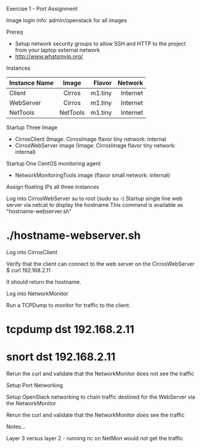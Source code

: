 
Exercise 1 - Port Assignment

Image login info:
  admin/openstack for all images

Prereq
  * Setup network security groups to allow SSH and HTTP to the project from your laptop external network
  * http://www.whatsmyip.org/
  

Instances

| Instance Name | Image         | Flavor  | Network  |
| ------------- |:-------------:| -------:|---------:|
| Client        | Cirros        | m1.tiny | Internet |
| WebServer     | Cirros        | m1.tiny | Internet |
| NetTools      | NetTools      | m1.tiny | Internet |

Startup Three Image

* CirrosClient (Image: CirrosImage flavor tiny network: internal
* CirrosWebServer image (Image: CirrosImage flavor tiny network: internal)

Startup One CentOS monitoring agent

* NetworkMonitoringTools image (flavor small network: internal)

Assign floating IPs all three instances

Log into CirrosWebServer
su to root (sudo su -)
Startup single line web server via netcat to display the hostname
This command is available as "hostname-webserver.sh"

# ./hostname-webserver.sh

Log into CirrosClient

Verify that the client can connect to the web server on the CirrosWebServer
$ curl 192.168.2.11

It should return the hostname.

Log into NetworkMonitor 

Run a TCPDump to monitor for traffic to the client.

# tcpdump dst 192.168.2.11

# snort dst 192.168.2.11

Rerun the curl and validate that the NetworkMonitor does not see the traffic

Setup Port Networking

Setup OpenStack networking to chain traffic destined for the WebServer via the NetworkMonitor

Rerun the curl and validate that the NetworkMonitor _does_ see the traffic


Notes...

Layer 3 versus layer 2 - running nc on NetMon would not get the traffic





